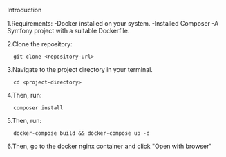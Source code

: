 Introduction

1.Requirements:
-Docker installed on your system.
-Installed Composer
-A Symfony project with a suitable Dockerfile.

2.Clone the repository:

      git clone <repository-url>

3.Navigate to the project directory in your terminal.

      cd <project-directory>

4.Then, run:

      composer install

5.Then, run:

      docker-compose build && docker-compose up -d

6.Then, go to the docker nginx container and click "Open with browser" 

